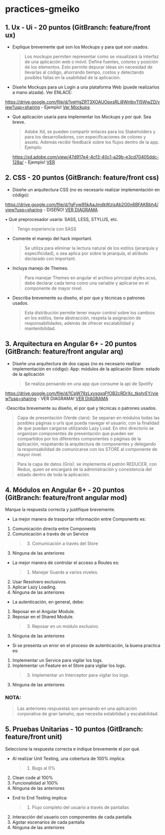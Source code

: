 # practices-gmeiko

## 1. Ux - Ui - 20 puntos (GitBranch: feature/front ux)

- Explique brevemente qué son los Mockups y para qué son usados.
  > Los mockups permiten representar como se visualizará la interfaz de una aplicación web o móvil. Define fuentes, colores y posición de los elementos. Esto permite depurar ideas sin necesidad de llevarlas al código, ahorrando tiempo, costos y detectando posibles fallas en la usabilidad de la aplicación.
- Diseñe Mockups para un Login a una plataforma Web (puede realizarlos a mano alzada). Ver ENLACE:

https://drive.google.com/file/d/1veHgZRT3XOAUOpxsRLj8WnlbyTI5WwZD/view?usp=sharing - Ejemplo!
[Ver Mockups](https://drive.google.com/file/d/1veHgZRT3XOAUOpxsRLj8WnlbyTI5WwZD/view?usp=sharing)

- Qué aplicación usaría para implementar los Mockups y por qué. Sea breve.

  > Adobe Xd, se pueden compartir enlaces para los Stakeholders y para los desarrolladores, con especificaciones de colores y assets. Además recibir feedback sobre los flujos dentro de la app. Ejemplo:

  https://xd.adobe.com/view/47d917e4-4cf3-40c1-a29b-e3cd70405ddc-128a/ - Ejemplo!
  [VER](https://xd.adobe.com/view/47d917e4-4cf3-40c1-a29b-e3cd70405ddc-128a/)

## 2. CSS - 20 puntos (GitBranch: feature/front css)

- Diseñe un arquitectura CSS (no es necesario realizar implementación en código):

https://drive.google.com/file/d/1gFyw95kAaJmdkWzisAb2G0n6BFAKBbh4/view?usp=sharing - DISEÑO!
[VER DIAGRAMA](https://drive.google.com/file/d/1gFyw95kAaJmdkWzisAb2G0n6BFAKBbh4/view?usp=sharing)

• Qué preprocesador usaría: SASS, LESS, STYLUS, etc.

> Tengo experiencia con SASS

- Comente el manejo del hack important.
  > Se utiliza para eliminar la lectura natural de los estilos (jerarquía y especificidad), o sea aplica por sobre la jerarquía, el atributo declarado con important.
- Incluya manejo de Themes.

  > Para manejar Themes en angular el archivo principal styles.scss, debe declarar cada tema como una variable y aplicarse en el componente de mayor nivel.

- Describa brevemente su diseño, el por que y técnicas o patrones usados.
  > Esta distribución permite tener mayor control sobre los cambios en los estilos, tiene abstracción, respeta la asignación de responsabilidades, además de ofrecer escalabilidad y mantenibilidad.

## 3. Arquitectura en Angular 6+ - 20 puntos (GitBranch: feature/front angular arq)

- Diseñe una arquitectura de dos capas (no es necesario realizar implementación en código):
  App: módulos de la aplicación
  Store: estado de la aplicación

  > Se realiza pensando en una app que consume la api de Spotify

https://drive.google.com/file/d/1CpW79zLxvsgxqFfOB2cRDrXc_tkshrEY/view?usp=sharing - VER DIAGRAMA!
[VER DIAGRAMA](https://drive.google.com/file/d/1CpW79zLxvsgxqFfOB2cRDrXc_tkshrEY/view?usp=sharing)

-Describa brevemente su diseño, el por qué y técnicas o patrones usados.

> Capa de presentación (Verde claro): Se separan en módulos todas las posibles páginas o urls que pueda navegar el usuario, con la finalidad de que puedan cargarse utilizando Lazy Load. En otro directorio se organizan componentes de presentación que pueden ser compartidos por los diferentes componentes o páginas de la aplicación, respetando la arquitectura de componentes y delegando la responsabilidad de comunicarse con los STORE al componente de mayor nivel.

> Para la capa de datos (Gris): se implementa el patrón REDUCER, con Redux, quien se encargará de la administración y consistencia del estado dentro de toda la aplicación.

## 4. Módulos en Angular 6+ - 20 puntos (GitBranch: feature/front angular mod)

Marque la respuesta correcta y justifique brevemente.

- La mejor manera de trasportar información entre Components es:

1. Comunicación directa entre Components
2. Comunicación a través de un Service
   > 3. Comunicación a través del Store
3. Ninguna de las anteriores

- La mejor manera de controlar el acceso a Routes es:
  > 1.  Manejar Guards a varios niveles.

2. Usar Resolvers exclusivos.
3. Aplicar Lazy Loading.
4. Ninguna de las anteriores

- La autenticación, en general, debe:

1. Reposar en el Angular Module.
2. Reposar en el Shared Module.
   > 3. Reposar en un módulo exclusivo.
3. Ninguna de las anteriores

- Si se presenta un error en el proceso de autenticación, la buena practica es:

1. Implementar un Service para vigilar los logs.
2. Implementar un Feature en el Store para vigilar los logs.
   > 3. Implementar un Interceptor para vigilar los logs.
3. Ninguna de las anteriores

### NOTA:

> Las anteriores respuestas son pensando en una aplicación corporativa de gran tamaño, que necesita estabilidad y escalabilidad.

## 5. Pruebas Unitarias - 10 puntos (GitBranch: feature/front unit)

Seleccione la respuesta correcta e indique brevemente el por qué.

- Al realizar Unit Testing, una cobertura de 100% implica:
  > 1. Bugs al 0%

2. Clean code al 100%
3. Funcionalidad al 100%
4. Ninguna de las anteriores

- End to End Testing implica:
  > 1.  Flujo completo del usuario a través de pantallas

2. Interacción del usuario con componentes de cada pantalla
3. Agotar escenarios de cada pantalla
4. Ninguna de las anteriores
